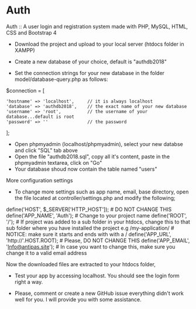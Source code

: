 # Auth
Auth :: A user login and registration system made with PHP, MySQL, HTML, CSS and Bootstrap 4

- Download the project and upload to your local server (htdocs folder in XAMPP)
- Create a new database of your choice, default is "authdb2018"

- Set the connection strings for your new database in the folder model/database-query.php as follows:

$connection = [

	'hostname' => 'localhost',     // it is always localhost
	'database' => 'authdb2018',    // the exact name of your new database
	'username' => 'root',          // the username of your database...default is root
	'password' => ''               // the password
];

- Open phpmyadmin (localhost/phpmyadmin), select your new databse and click "SQL" tab above
- Open the file "authdb2018.sql", copy all it's content, paste in the phpmyadmin textarea, click on "Go"
- Your database shoud now contain the table named "users"



More configuration settings

- To change more settings such as app name, email, base directory, open the file located at controller/settings.php
and modify the following;

define('HOST', $_SERVER['HTTP_HOST']); # DO NOT CHANGE THIS
define('APP_NAME', 'Auth'); # Change to your project name
define('ROOT', '/'); # If project was added to a sub folder in your htdocs, change this to that sub folder where you have installed the project e.g /my-application/ 
					 # NOTICE: make sure it starts and ends with with a / 
define('APP_URL', 'http://'.HOST.ROOT); #  Please, DO NOT CHANGE THIS
define('APP_EMAIL', 'Info@antipas.site');  # In case you want to change this, make sure you change it to a valid email address

Now the downloaded files are extracted to your htdocs folder,

- Test your app by accessing localhost. You should see the login form right a way.

- Please, comment or create a new GitHub issue everything didn't work well for you. I will provide you with some assistance.




